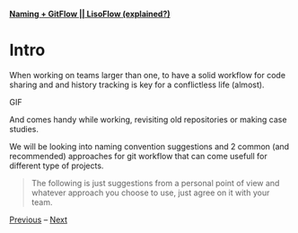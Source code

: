 [**Naming + GitFlow || LisoFlow (explained?)**](./readme.md)

# Intro
  
When working on teams larger than one, to have a solid workflow for code sharing and and history tracking is key for a conflictless life (almost).  

GIF  

And comes handy while working, revisiting old repositories or making case studies.  

We will be looking into naming convention suggestions and 2 common (and recommended) approaches for git workflow that can come usefull for different type of projects.  

> The following is just suggestions from a personal point of view and whatever approach you choose to use, just agree on it with your team.

[Previous](./readme.md) – [Next](./naming.md)